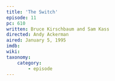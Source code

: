 ```yaml
---
title: 'The Switch'
episode: 11
pc: 610
written: Bruce Kirschbaum and Sam Kass
directed: Andy Ackerman
aired: January 5, 1995
imdb:
wiki:
taxonomy:
    category:
        - episode
---
```


